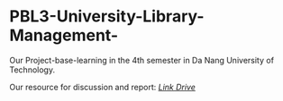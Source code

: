 # PBL3-University-Library-Management-
Our Project-base-learning in the 4th semester in Da Nang University of Technology. 

Our resource for discussion and report: [*Link Drive*](https://drive.google.com/drive/folders/1iLCj1CtAlukUojYR_LChMszfc8QV9YGu?usp=share_link)
